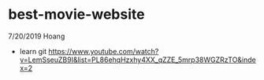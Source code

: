 # best-movie-website


7/20/2019
Hoang
- learn git
   https://www.youtube.com/watch?v=LemSseuZB9I&list=PL86ehqHzxhy4XX_qZZE_5mrp38WGZRzTO&index=2

